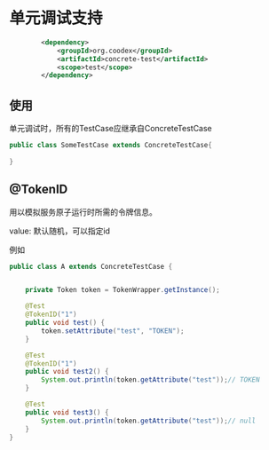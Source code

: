 # 单元调试支持

```xml
        <dependency>
            <groupId>org.coodex</groupId>
            <artifactId>concrete-test</artifactId>
            <scope>test</scope>
        </dependency>
```

## 使用

单元调试时，所有的TestCase应继承自ConcreteTestCase

```java
public class SomeTestCase extends ConcreteTestCase{
    
}
```

## @TokenID

用以模拟服务原子运行时所需的令牌信息。

value: 默认随机，可以指定id

例如

```java
public class A extends ConcreteTestCase {


    private Token token = TokenWrapper.getInstance();

    @Test
    @TokenID("1")
    public void test() {
        token.setAttribute("test", "TOKEN");
    }

    @Test
    @TokenID("1")
    public void test2() {
        System.out.println(token.getAttribute("test"));// TOKEN
    }

    @Test
    public void test3() {
        System.out.println(token.getAttribute("test"));// null
    }
}
```
